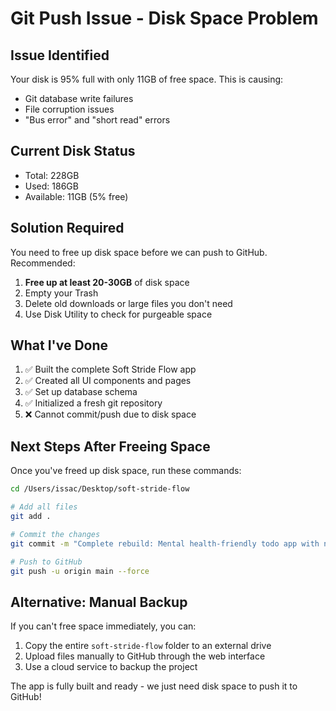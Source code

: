# Git Push Issue - Disk Space Problem

## Issue Identified
Your disk is 95% full with only 11GB of free space. This is causing:
- Git database write failures
- File corruption issues
- "Bus error" and "short read" errors

## Current Disk Status
- Total: 228GB
- Used: 186GB
- Available: 11GB (5% free)

## Solution Required
You need to free up disk space before we can push to GitHub. Recommended:
1. **Free up at least 20-30GB** of disk space
2. Empty your Trash
3. Delete old downloads or large files you don't need
4. Use Disk Utility to check for purgeable space

## What I've Done
1. ✅ Built the complete Soft Stride Flow app
2. ✅ Created all UI components and pages
3. ✅ Set up database schema
4. ✅ Initialized a fresh git repository
5. ❌ Cannot commit/push due to disk space

## Next Steps After Freeing Space
Once you've freed up disk space, run these commands:

```bash
cd /Users/issac/Desktop/soft-stride-flow

# Add all files
git add .

# Commit the changes
git commit -m "Complete rebuild: Mental health-friendly todo app with neurodivergent-focused features"

# Push to GitHub
git push -u origin main --force
```

## Alternative: Manual Backup
If you can't free space immediately, you can:
1. Copy the entire `soft-stride-flow` folder to an external drive
2. Upload files manually to GitHub through the web interface
3. Use a cloud service to backup the project

The app is fully built and ready - we just need disk space to push it to GitHub!
